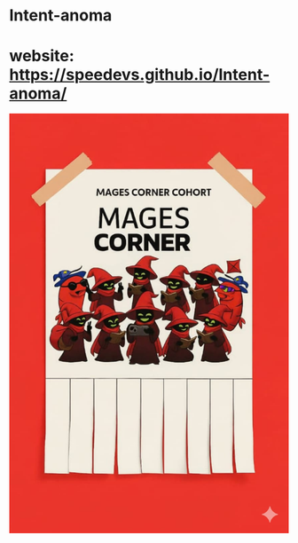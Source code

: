 
# Intent-anoma


# website: https://speedevs.github.io/Intent-anoma/




![Screenshot of a comment on a GitHub issue showing an image, added in the Markdown, of an Octocat smiling and raising a tentacle.](https://raw.githubusercontent.com/Speedevs/Intent-anoma/refs/heads/main/IMG-20250915-WA0071.jpg)
